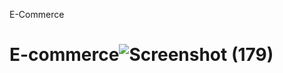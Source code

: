 E-Commerce
# E-commerce![Screenshot (179)](https://github.com/mukulsharma889/E-commerce/assets/100365496/d3bbfe48-feba-40be-90a2-c91acdb774f8)
